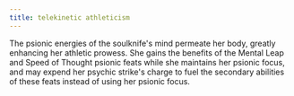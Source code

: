 ```yaml
---
title: telekinetic athleticism
---
```


The psionic energies of the soulknife's mind permeate her body, greatly enhancing her athletic prowess. She gains the benefits of the Mental Leap and Speed of Thought psionic feats while she maintains her psionic focus, and may expend her psychic strike's charge to fuel the secondary abilities of these feats instead of using her psionic focus.
